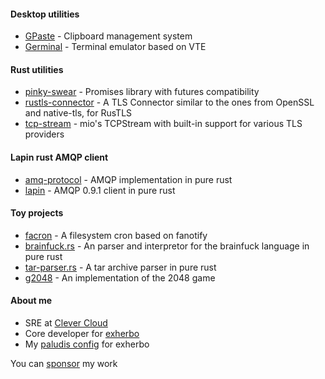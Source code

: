 #### Desktop utilities

  - [GPaste] - Clipboard management system
  - [Germinal] - Terminal emulator based on VTE

#### Rust utilities

  - [pinky-swear] - Promises library with futures compatibility
  - [rustls-connector] - A TLS Connector similar to the ones from OpenSSL and native-tls, for RusTLS
  - [tcp-stream] - mio's TCPStream with built-in support for various TLS providers

#### Lapin rust AMQP client

  - [amq-protocol] - AMQP implementation in pure rust
  - [lapin] - AMQP 0.9.1 client in pure rust

#### Toy projects

  - [facron] - A filesystem cron based on fanotify
  - [brainfuck.rs] - An parser and interpretor for the brainfuck language in pure rust
  - [tar-parser.rs] - A tar archive parser in pure rust
  - [g2048] - An implementation of the 2048 game

#### About me

  - SRE at [Clever Cloud]
  - Core developer for [exherbo]
  - My [paludis config] for exherbo

You can [sponsor] my work

[GPaste]: https://github.com/Keruspe/GPaste
[Germinal]: https://github.com/Keruspe/Germinal
[pinky-swear]: https://github.com/Keruspe/pinky-swear
[rustls-connector]: https://github.com/Keruspe/rustls-connector
[tcp-stream]: https://github.com/Keruspe/tcp-stream
[amq-protocol]: https://github.com/CleverCloud/amq-protocol
[lapin]: https://github.com/CleverCloud/lapin
[facron]: https://github.com/Keruspe/facron
[brainfuck.rs]: https://github.com/Keruspe/brainfuck.rs
[tar-parser.rs]: https://github.com/Keruspe/tar-parser.rs
[g2048]: https://github.com/Keruspe/g2048
[Clever Cloud]: https://www.clever-cloud.com
[exherbo]: https://exherbo.org
[paludis config]: https://github.com/Keruspe/paludis-config
[sponsor]: https://github.com/sponsors/Keruspe

